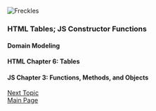 ![Freckles](https://images.unsplash.com/photo-1579213838826-51de388c360c?ixlib=rb-1.2.1&ixid=eyJhcHBfaWQiOjEyMDd9&auto=format&fit=crop&w=500&q=60)

### HTML Tables; JS Constructor Functions


#### Domain Modeling

#### HTML Chapter 6: Tables

#### JS Chapter 3: Functions, Methods, and Objects

[Next Topic](class-08.md)  
[Main Page](README.md)